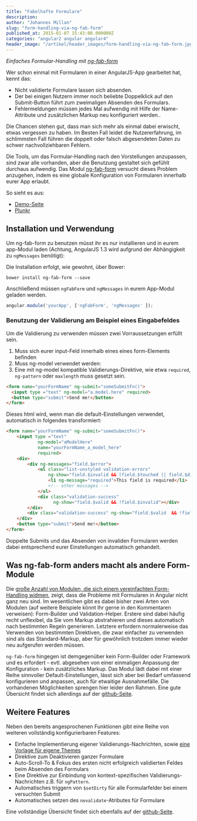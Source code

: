 ```yaml
---
title: "Fabelhafte Formulare"
description:
author: "Johannes Millan"
slug: "form-handling-via-ng-fab-form"
published_at: 2015-01-07 15:43:00.000000Z
categories: "angular2 angular angular4"
header_image: "/artikel/header_images/form-handling-via-ng-fab-form.jpg"
---
```


*Einfaches Formular-Handling mit [ng-fab-form](https://github.com/johannesjo/ng-fab-form)*

Wer schon einmal mit Formularen in einer AngularJS-App gearbeitet hat, kennt das:

* Nicht validierte Formulare lassen sich absenden.
* Der bei einigen Nutzern immer noch beliebte Doppelklick auf den Submit-Button führt zum zweimaligen Absenden des Formulars.
* Fehlermeldungen müssen jedes Mal aufwendig mit Hilfe der Name-Attribute und zusätzlichen Markup neu konfiguriert werden..

Die Chancen stehen gut, dass man sich mehr als einmal dabei erwischt, etwas vergessen zu haben. Im Besten Fall leidet die Nutzererfahrung, im schlimmsten Fall führen die doppelt oder falsch abgesendeten Daten zu schwer nachvollziehbaren Fehlern.

Die Tools, um das Formular-Handling nach den Vorstellungen anzupassen, sind zwar alle vorhanden, aber die Benutzung gestaltet sich gefühlt durchaus aufwendig. Das Modul [ng-fab-form](https://github.com/johannesjo/ng-fab-form) versucht dieses Problem anzugehen, indem es eine globale Konfiguration von Formularen innerhalb eurer App erlaubt.

So sieht es aus:

*  [Demo-Seite](http://johannesjo.github.io/ng-fab-form#demo)
*  [Plunkr](http://plnkr.co/edit/8vCSPw?p=preview)


## Installation und Verwendung

Um ng-fab-form zu benutzen müsst ihr es nur installieren und in eurem app-Modul laden (Achtung, AngularJS 1.3 wird aufgrund der Abhängigkeit zu `ngMessages` benötigt):

Die Installation erfolgt, wie gewohnt, über Bower:

```shell
bower install ng-fab-form --save
```

Anschließend müssen `ngFabForm` und `ngMessages` in eurem App-Modul geladen werden.

```javascript
angular.module('yourApp', ['ngFabForm', 'ngMessages' ]);
```

### Benutzung der Validierung am Beispiel eines Eingabefeldes
Um die Validierung zu verwenden müssen zwei Vorraussetzungen erfüllt sein.
1. Muss sich eurer input-Feld innerhalb eines eines form-Elements befinden
2. Muss ng-model verwendet werden:
3. Eine mit ng-model kompatible Validierungs-Direktive, wie etwa `required`, `ng-pattern` oder `maxlength` muss gesetzt sein.

```html
<form name="yourFormName" ng-submit="someSubmitFn()">
  <input type ="text" ng-model="a.model.here" required>
  <button type="submit">Send me!</button>
</form>
```

Dieses html wird, wenn man die default-Einstellungen verwendet, automatisch in folgendes transformiert:

```html
<form name="yourFormName" ng-submit="someSubmitFn()">
    <input type ="text"
            ng-model="aModelHere"
            name="yourFormName_a_model_here"
            required>
    <div>
        <div ng-messages="field.$error">
            <ul class="list-unstyled validation-errors"
                ng-show="field.$invalid && (field.$touched || field.$dirty || form.$triedSubmit)">
                <li ng-message="required">This field is required</li>
                <!-- other messages -->
            </ul>
            <div class="validation-success"
                  ng-show="field.$valid && !field.$invalid"></div>
        </div>
        <div class="validation-success" ng-show="field.$valid  && !field.$invalid"></div>
    </div>
    <button type="submit">Send me!</button>
</form>
```

Doppelte Submits und das Absenden von invaliden Formularen werden dabei entsprechend eurer Einstellungen automatisch gehandelt.

## Was ng-fab-form anders macht als andere Form-Module

Die [große Anzahl von Modulen, die sich einem vereinfachten Form-Handling widmen](https://github.com/search?o=desc&q=angular+form&s=stars&type=Repositories&utf8mb4=%E2%9C%93), zeigt, dass die Probleme mit Formularen in Angular nicht ganz neu sind. Im wesentlichen gibt es dabei bisher zwei Arten von Modulen (auf weitere Beispiele könnt Ihr gerne in den Kommentaren verweisen): Form-Builder und Validation-Helper. Erstere sind dabei häufig recht unflexibel, da Sie vom Markup abstrahieren und dieses automatisch nach bestimmten Regeln generieren. Letztere erfordern normalerweise das Verwenden von bestimmten Direktiven, die zwar einfacher zu verwenden sind als das Standard-Markup, aber für gewöhnlich trotzdem immer wieder neu aufgerufen werden müssen.

`ng-fab-form` hingegen ist demgegenüber kein Form-Builder oder Framework und es erfordert - evtl. abgesehen von einer einmaligen Anpassung der Konfiguration - kein zusätzliches Markup. Das Modul lädt dabei mit einer Reihe sinnvoller Default-Einstellungen, lässt sich aber bei Bedarf umfassend konfigurieren und anpassen, auch für etwaitige Ausnahmefälle. Die vorhandenen Möglichkeiten sprengen hier leider den Rahmen. Eine gute Übersicht findet sich allerdings auf der [github-Seite](https://github.com/johannesjo/ng-fab-form).

## Weitere Features
Neben den bereits angesprochenen Funktionen gibt eine Reihe von weiteren vollständig konfigurierbaren Features:

* Einfache Implementierung eigener Validierungs-Nachrichten, sowie [eine Vorlage für eigene Themes](http://plnkr.co/edit/wVW8ih?p=info)
* Direktive zum Deaktivieren ganzer Formulare
* Auto-Scroll-To & Fokus des ersten nicht erfolgreich validierten Feldes beim Absenden des Formulars
* Eine Direktive zur Einbindung von kontext-spezifischen Validierungs-Nachrichten z.B. für `ngPattern`.
* Automatisches triggern von `$setDirty` für alle Formularfelder bei einem versuchten Submit
* Automatisches setzen des `novalidate`-Atributes für Formulare

Eine vollständige Übersicht findet sich ebenfalls auf der [github-Seite](https://github.com/johannesjo/ng-fab-form).
